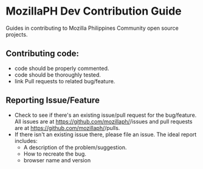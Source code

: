 # MozillaPH Dev Contribution Guide
Guides in contributing to Mozilla Philippines Community open source projects.

## Contributing code:

* code should be properly commented.
* code should be thoroughly tested.
* link Pull requests to related bug/feature.

## Reporting Issue/Feature
* Check to see if there's an existing issue/pull request for the
bug/feature. All issues are at https://github.com/mozillaph/<repo-name>/issues
and pull requests are at https://github.com/mozillaph/<repo-name>/pulls. 
* If there isn't an existing issue there, please file an issue. The ideal
report includes:
  * A description of the problem/suggestion.
  * How to recreate the bug.
  * browser name and version

